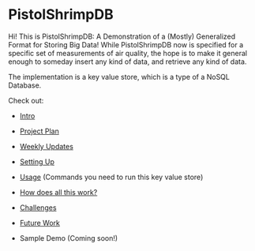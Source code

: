 # PistolShrimpDB

Hi! This is PistolShrimpDB: A Demonstration of a (Mostly) Generalized Format for Storing Big Data!
While PistolShrimpDB now is specified for a specific set of measurements of air quality, the hope is to make it general enough to someday insert any kind of data, and retrieve any kind of data.

The implementation is a key value store, which is a type of a NoSQL Database.

Check out:

- [Intro](https://github.com/Bookworm100/PistolShrimpDB/blob/master/Intro.md)

- [Project Plan](https://github.com/Bookworm100/PistolShrimpDB/blob/master/Project%20Plan.md)

- [Weekly Updates](https://github.com/Bookworm100/PistolShrimpDB/blob/master/Weekly%20Updates.md)

- [Setting Up](https://github.com/Bookworm100/PistolShrimpDB/blob/master/Setup.md)

- [Usage](https://github.com/Bookworm100/PistolShrimpDB/blob/master/Usage.md) (Commands you need to run this key value store)

- [How does all this work?](https://github.com/Bookworm100/PistolShrimpDB/blob/master/How%20does%20this%20work%20(Architectural%20Details).md)

- [Challenges](https://github.com/Bookworm100/PistolShrimpDB/blob/master/Challenges.md)

- [Future Work](https://github.com/Bookworm100/PistolShrimpDB/blob/master/Future%20Work.md)

- Sample Demo (Coming soon!)




